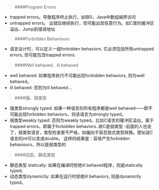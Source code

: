 > ####Program Errors
- trapped errors。导致程序终止执行，如除0，Java中数组越界访问
- untrapped errors。 出错后继续执行，但可能出现任意行为。如C里的缓冲区溢出、Jump到错误地址

> ####Forbidden Behaviours
- 语言设计时，可以定义一组forbidden behaviors. 它必须包括所有untrapped errors, 但可能包含trapped errors.

> ####Well behaved、ill behaved
- well behaved: 如果程序执行不可能出现forbidden behaviors, 则为well behaved。
- ill behaved: 否则为ill behaved...

> ####强、弱类型
- 强类型strongly typed: 如果一种语言的所有程序都是well behaved——即不可能出现forbidden behaviors，则该语言为strongly typed。
- 弱类型weakly typed: 否则为weakly typed。比如C语言的缓冲区溢出，属于trapped errors，即属于forbidden behaviors..故C是弱类型
-前面的人也说了，弱类型语言，类型检查更不严格，如偏向于容忍隐式类型转换。譬如说C语言的int可以变成double。 这样的结果是：容易产生forbidden behaviours，所以是弱类型的

> ####动态、静态类型
- 静态类型 statically: 如果在编译时拒绝ill behaved程序，则是statically typed;
- 动态类型dynamiclly: 如果在运行时拒绝ill behaviors, 则是dynamiclly typed。
